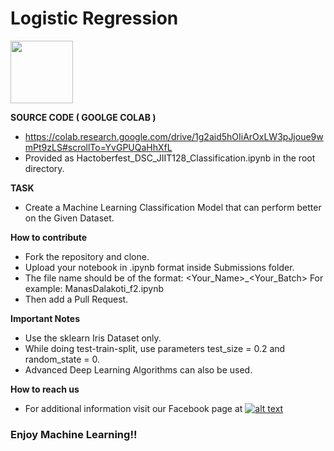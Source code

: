 # Logistic Regression
<img src="https://developers.google.com/community/dsc/images/dsc_lockup.png" height="100px">

**SOURCE CODE ( GOOLGE COLAB )** 
 - https://colab.research.google.com/drive/1g2aid5hOIiArOxLW3pJjoue9wmPt9zLS#scrollTo=YvGPUQaHhXfL
 - Provided as Hactoberfest_DSC_JIIT128_Classification.ipynb in the root directory.

**TASK**
 - Create a Machine Learning Classification Model that can perform better on the Given Dataset.
 
**How to contribute**

 - Fork the repository and clone.
 - Upload your notebook in .ipynb format inside Submissions folder.
 - The file name should be of the format: <Your_Name>_<Your_Batch>    For example: ManasDalakoti_f2.ipynb
 - Then add a Pull Request.

**Important Notes**
 - Use the sklearn Iris Dataset only.
 - While doing test-train-split, use parameters test_size = 0.2 and random_state = 0.
 - Advanced Deep Learning Algorithms can also be used.
 
**How to reach us**
- For additional information visit our Facebook page at 
[![alt text][2.2]][2]

[2.2]: http://i.imgur.com/fep1WsG.png (http://www.facebook.com/dscjiitnoida/)

[2]: http://www.facebook.com/dscjiitnoida/

### Enjoy Machine Learning!!
 
